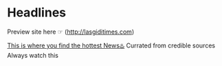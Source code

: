 # Headlines

Preview site here ☞ (http://lasgiditimes.com)

[This is where you find the hottest News♨️](http://lasgiditimes.com)
Currated from credible sources
Always watch this


